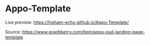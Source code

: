 # Appo-Template 

Live preview:
https://hisham-echo.github.io/Appo-Template/

Source:
https://www.graphberry.com/item/appo-psd-landing-page-template
